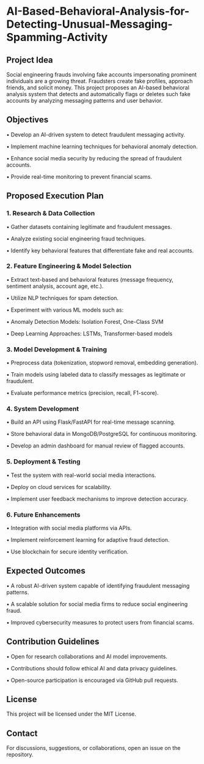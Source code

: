 # AI-Based-Behavioral-Analysis-for-Detecting-Unusual-Messaging-Spamming-Activity

## Project Idea

Social engineering frauds involving fake accounts impersonating prominent individuals are a growing threat. Fraudsters create fake profiles, approach friends, and solicit money. This project proposes an AI-based behavioral analysis system that detects and automatically flags or deletes such fake accounts by analyzing messaging patterns and user behavior.

## Objectives

• Develop an AI-driven system to detect fraudulent messaging activity.

• Implement machine learning techniques for behavioral anomaly detection.

• Enhance social media security by reducing the spread of fraudulent accounts.

• Provide real-time monitoring to prevent financial scams.

## Proposed Execution Plan

### 1. Research & Data Collection

• Gather datasets containing legitimate and fraudulent messages.

• Analyze existing social engineering fraud techniques.

• Identify key behavioral features that differentiate fake and real accounts.

### 2. Feature Engineering & Model Selection

• Extract text-based and behavioral features (message frequency, sentiment analysis, account age, etc.).

• Utilize NLP techniques for spam detection.

• Experiment with various ML models such as:

• Anomaly Detection Models: Isolation Forest, One-Class SVM

• Deep Learning Approaches: LSTMs, Transformer-based models

### 3. Model Development & Training

• Preprocess data (tokenization, stopword removal, embedding generation).

• Train models using labeled data to classify messages as legitimate or fraudulent.

• Evaluate performance metrics (precision, recall, F1-score).

### 4. System Development

• Build an API using Flask/FastAPI for real-time message scanning.

• Store behavioral data in MongoDB/PostgreSQL for continuous monitoring.

• Develop an admin dashboard for manual review of flagged accounts.

### 5. Deployment & Testing

• Test the system with real-world social media interactions.

• Deploy on cloud services for scalability.

• Implement user feedback mechanisms to improve detection accuracy.

### 6. Future Enhancements

• Integration with social media platforms via APIs.

• Implement reinforcement learning for adaptive fraud detection.

• Use blockchain for secure identity verification.

## Expected Outcomes

• A robust AI-driven system capable of identifying fraudulent messaging patterns.

• A scalable solution for social media firms to reduce social engineering fraud.

• Improved cybersecurity measures to protect users from financial scams.

## Contribution Guidelines

• Open for research collaborations and AI model improvements.

• Contributions should follow ethical AI and data privacy guidelines.

• Open-source participation is encouraged via GitHub pull requests.

## License

This project will be licensed under the MIT License.

## Contact

For discussions, suggestions, or collaborations, open an issue on the repository.

